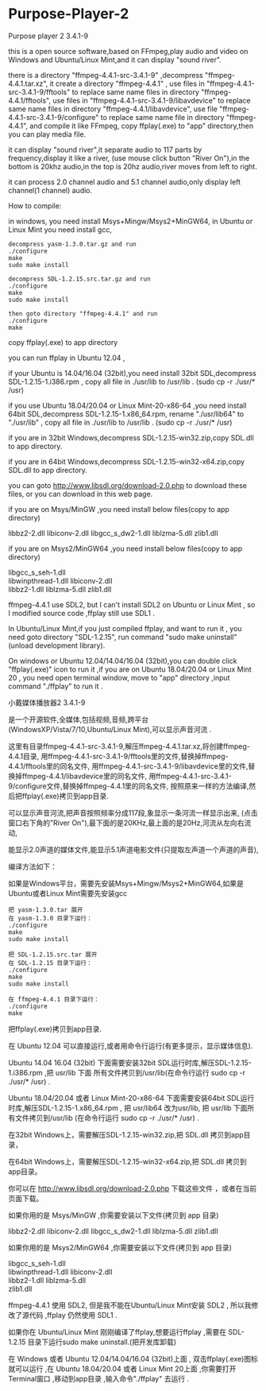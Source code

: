 # Purpose-Player-2

Purpose player 2  3.4.1-9

  this is a open source software,based on FFmpeg,play audio and video
on Windows and Ubuntu/Linux Mint,and it can display "sound river".

  there is a directory "ffmpeg-4.4.1-src-3.4.1-9" ,decompress "ffmpeg-4.4.1.tar.xz",
  it create a directory "ffmpeg-4.4.1" ,
  use files in "ffmpeg-4.4.1-src-3.4.1-9/fftools" to replace same name files in directory "ffmpeg-4.4.1/fftools",
  use files in "ffmpeg-4.4.1-src-3.4.1-9/libavdevice" to replace same name files in directory "ffmpeg-4.4.1/libavdevice",
  use file "ffmpeg-4.4.1-src-3.4.1-9/configure" to replace same name file in directory "ffmpeg-4.4.1",
  and compile it like FFmpeg, copy ffplay(.exe) to "app" directory,then you can play media file.

  it can display "sound river",it separate audio to 117 parts by frequency,display it like a river,
  (use mouse click button "River On"),in the bottom is 20khz audio,in the top is 20hz audio,river moves from left to right.

  it can process 2.0 channel audio and 5.1 channel audio,only display left channel(1 channel) audio.

  How to compile:

  in windows, you need install Msys+Mingw/Msys2+MinGW64, in Ubuntu or Linux Mint you need install gcc,

    decompress yasm-1.3.0.tar.gz and run
    ./configure
    make
    sudo make install

    decompress SDL-1.2.15.src.tar.gz and run
    ./configure
    make
    sudo make install

    then goto directory "ffmpeg-4.4.1" and run 
    ./configure
    make

copy ffplay(.exe) to app directory

you can run ffplay in Ubuntu 12.04 ,

if your Ubuntu is 14.04/16.04 (32bit),you need install 32bit SDL,decompress SDL-1.2.15-1.i386.rpm ,
copy all file in ./usr/lib to /usr/lib . (sudo cp -r ./usr/* /usr)

if you use Ubuntu 18.04/20.04 or Linux Mint-20-x86-64 ,you need install 64bit SDL,decompress SDL-1.2.15-1.x86_64.rpm,
rename "./usr/lib64" to "./usr/lib" , copy all file in ./usr/lib to /usr/lib . (sudo cp -r ./usr/* /usr)

if you are in 32bit Windows,decompress SDL-1.2.15-win32.zip,copy 
SDL.dll to app directory.

if you are in 64bit Windows,decompress SDL-1.2.15-win32-x64.zip,copy 
SDL.dll to app directory.

you can goto http://www.libsdl.org/download-2.0.php to download these files, or you can download in this web page.

  if you are on Msys/MinGW ,you need install below files(copy to app directory)

  libbz2-2.dll
  libiconv-2.dll
  libgcc_s_dw2-1.dll
  liblzma-5.dll
  zlib1.dll

  if you are on Msys2/MinGW64 ,you need install below files(copy to app directory)

  libgcc_s_seh-1.dll	
  libwinpthread-1.dll
  libiconv-2.dll	
  libbz2-1.dll
  liblzma-5.dll	
  zlib1.dll

ffmpeg-4.4.1 use SDL2, but I can't install SDL2 on Ubuntu or Linux Mint , so I modified source code ,ffplay still use SDL1 .

In Ubuntu/Linux Mint,if you just compiled ffplay, and want to run it , you need goto directory "SDL-1.2.15",
run command "sudo make uninstall"(unload development library).

On windows or Ubuntu 12.04/14.04/16.04 (32bit),you can double click "ffplay(.exe)" icon to run it ,if you are on 
Ubuntu 18.04/20.04 or Linux Mint 20 , you need open terminal window, move to "app" directory ,input command 
"./ffplay" to run it .


小戴媒体播放器2  3.4.1-9
 
是一个开源软件,全媒体,包括视频,音频,跨平台(WindowsXP/Vista/7/10,Ubuntu/Linux Mint),可以显示声音河流 .
 
这里有目录ffmpeg-4.4.1-src-3.4.1-9,解压ffmpeg-4.4.1.tar.xz,将创建ffmpeg-4.4.1目录, 
    用ffmpeg-4.4.1-src-3.4.1-9/fftools里的文件,替换掉ffmpeg-4.4.1/fftools里的同名文件,
    用ffmpeg-4.4.1-src-3.4.1-9/libavdevice里的文件,替换掉ffmpeg-4.4.1/libavdevice里的同名文件,
    用ffmpeg-4.4.1-src-3.4.1-9/configure文件,替换掉ffmpeg-4.4.1里的同名文件,
    按照原来一样的方法编译,然后把ffplay(.exe)拷贝到app目录.
 
可以显示声音河流,把声音按照频率分成117段,象显示一条河流一样显示出来,
    (点击窗口右下角的"River On"),最下面的是20KHz,最上面的是20Hz,河流从左向右流动,

能显示2.0声道的媒体文件,能显示5.1声道电影文件(只提取左声道一个声道的声音),

 
编译方法如下：

如果是Windows平台，需要先安装Msys+Mingw/Msys2+MinGW64,如果是Ubuntu或者Linux Mint需要先安装gcc
 
    把 yasm-1.3.0.tar 展开
    在 yasm-1.3.0 目录下运行：
    ./configure
    make
    sudo make install
 
    把 SDL-1.2.15.src.tar 展开
    在 SDL-1.2.15 目录下运行：
    ./configure
    make
    sudo make install
 
    在 ffmpeg-4.4.1 目录下运行：
    ./configure
    make

把ffplay(.exe)拷贝到app目录.
 
在 Ubuntu 12.04 可以直接运行,或者用命令行运行(有更多提示，显示媒体信息).

Ubuntu 14.04 16.04 (32bit) 下面需要安装32bit SDL运行时库,解压SDL-1.2.15-1.i386.rpm ,把 usr/lib 下面
所有文件拷贝到/usr/lib(在命令行运行 sudo cp -r ./usr/* /usr) .

Ubuntu 18.04/20.04 或者 Linux Mint-20-x86-64 下面需要安装64bit SDL运行时库,解压SDL-1.2.15-1.x86_64.rpm ,
把 usr/lib64 改为usr/lib, 把 usr/lib 下面所有文件拷贝到/usr/lib (在命令行运行 sudo cp -r ./usr/* /usr) .

在32bit Windows上，需要解压SDL-1.2.15-win32.zip,把 SDL.dll 拷贝到app目录，

在64bit Windows上，需要解压SDL-1.2.15-win32-x64.zip,把 SDL.dll 拷贝到app目录。

你可以在 http://www.libsdl.org/download-2.0.php 下载这些文件 ，或者在当前页面下载。

如果你用的是 Msys/MinGW ,你需要安装以下文件(拷贝到 app 目录)

libbz2-2.dll
libiconv-2.dll
libgcc_s_dw2-1.dll
liblzma-5.dll
zlib1.dll

如果你用的是 Msys2/MinGW64 ,你需要安装以下文件(拷贝到 app 目录)

libgcc_s_seh-1.dll	
libwinpthread-1.dll
libiconv-2.dll	
libbz2-1.dll
liblzma-5.dll	
zlib1.dll

ffmpeg-4.4.1 使用 SDL2, 但是我不能在Ubuntu/Linux Mint安装 SDL2 , 所以我修改了源代码 ,ffplay 仍然使用 SDL1 .

如果你在 Ubuntu/Linux Mint 刚刚编译了ffplay,想要运行ffplay ,需要在 SDL-1.2.15 目录下运行sudo make uninstall.(把开发库卸载)

在 Windows 或者 Ubuntu 12.04/14.04/16.04 (32bit)上面 , 双击ffplay(.exe)图标就可以运行 ,在 Ubuntu 18.04/20.04 或者 
    Linux Mint 20上面 ,你需要打开Terminal窗口 ,移动到app目录 ,输入命令"./ffplay" 去运行 .




